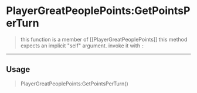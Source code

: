 # PlayerGreatPeoplePoints:GetPointsPerTurn
> this function is a member of [[PlayerGreatPeoplePoints]]
> this method expects an implicit "self" argument. invoke it with `:`
-----
## Usage
> PlayerGreatPeoplePoints:GetPointsPerTurn()
